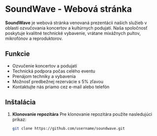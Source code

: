 # SoundWave - Webová stránka

**SoundWave** je webová stránka venovaná prezentácii našich služieb v oblasti ozvučovania koncertov a kultúrnych podujatí. Naša spoločnosť poskytuje kvalitné technické vybavenie, vrátane mixážnych pultov, mikrofónov a reproduktorov.

## Funkcie

- Ozvučenie koncertov a podujatí
- Technická podpora počas celého eventu
- Prenájom techniky a vybavenia
- Možnosť predbežnej rezervácie s 5% zľavou
- Kontaktujte nás priamo cez e-mail alebo telefón

## Inštalácia

1. **Klonovanie repozitára**
   Pre klonovanie repozitára použite nasledujúci príkaz:
   ```bash
   git clone https://github.com/username/soundwave.git
